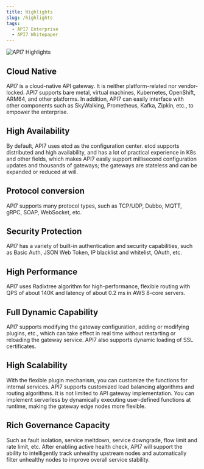 ```yaml
---
title: Highlights
slug: /highlights
tags:
  - API7 Enterprise
  - API7 Whitepaper
---
```


![API7 Highlights](https://static.apiseven.com/2023/01/03/63b3cb7254175.png)

## Cloud Native

API7 is a cloud-native API gateway. It is neither platform-related nor vendor-locked. API7 supports bare metal, virtual machines, Kubernetes, OpenShift, ARM64, and other platforms. In addition, API7 can easily interface with other components such as SkyWalking, Prometheus, Kafka, Zipkin, etc., to empower the enterprise.

## High Availability

By default, API7 uses etcd as the configuration center. etcd supports distributed and high availability, and has a lot of practical experience in K8s and other fields, which makes API7 easily support millisecond configuration updates and thousands of gateways; the gateways are stateless and can be expanded or reduced at will.

## Protocol conversion

API7 supports many protocol types, such as TCP/UDP, Dubbo, MQTT, gRPC, SOAP, WebSocket, etc.

## Security Protection

API7 has a variety of built-in authentication and security capabilities, such as Basic Auth, JSON Web Token, IP blacklist and whitelist, OAuth, etc.

## High Performance

API7 uses Radixtree algorithm for high-performance, flexible routing with QPS of about 140K and latency of about 0.2 ms in AWS 8-core servers.

## Full Dynamic Capability

API7 supports modifying the gateway configuration, adding or modifying plugins, etc., which can take effect in real time without restarting or reloading the gateway service. API7 also supports dynamic loading of SSL certificates.

## High Scalability

With the flexible plugin mechanism, you can customize the functions for internal services. API7 supports customized load balancing algorithms and routing algorithms. It is not limited to API gateway implementation. You can implement serverless by dynamically executing user-defined functions at runtime, making the gateway edge nodes more flexible.

## Rich Governance Capacity

Such as fault isolation, service meltdown, service downgrade, flow limit and rate limit, etc. After enabling active health check, API7 will support the ability to intelligently track unhealthy upstream nodes and automatically filter unhealthy nodes to improve overall service stability.
